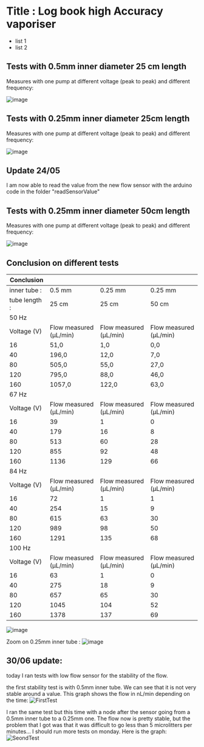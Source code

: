 # Title : Log book high Accuracy vaporiser

- list 1
- list 2

## Tests with 0.5mm inner diameter 25 cm length

Measures with one pump at different voltage (peak to peak) and different frequency: 

![image](https://github.com/vgkinis/high_accuracy_vaporiser_NBI/assets/72393572/9f1d385e-8405-41a2-9753-2356415af098)

## Tests with 0.25mm inner diameter 25cm length

Measures with one pump at different voltage (peak to peak) and different frequency: 

![image](https://github.com/vgkinis/high_accuracy_vaporiser_NBI/assets/72393572/0c760832-68f9-4b99-9ce7-b7d951792574)

## Update 24/05

I am now able to read the value from the new flow sensor with the arduino code in the folder "readSensorValue"

## Tests with 0.25mm inner diameter 50cm length

Measures with one pump at different voltage (peak to peak) and different frequency: 

![image](https://github.com/vgkinis/high_accuracy_vaporiser_NBI/assets/72393572/ed23f4c7-ea4f-4cfd-8489-96aee1461938)

## Conclusion on different tests

| Conclusion    |                        |                        |                        |
|---------------|------------------------|------------------------|------------------------|
| inner tube :  | 0.5 mm                 | 0.25 mm                | 0.25 mm                |
| tube length : | 25 cm                  | 25 cm                  | 50 cm                  |
| 50 Hz         |                        |                        |                        |
| Voltage (V)   | Flow measured (µL/min) | Flow measured (µL/min) | Flow measured (µL/min) |
| 16            | 51,0                   | 1,0                    | 0,0                    |
| 40            | 196,0                  | 12,0                   | 7,0                    |
| 80            | 505,0                  | 55,0                   | 27,0                   |
| 120           | 795,0                  | 88,0                   | 46,0                   |
| 160           | 1057,0                 | 122,0                  | 63,0                   |
| 67 Hz         |                        |                        |                        |
| Voltage (V)   | Flow measured (µL/min) | Flow measured (µL/min) | Flow measured (µL/min) |
| 16            | 39                     | 1                      | 0                      |
| 40            | 179                    | 16                     | 8                      |
| 80            | 513                    | 60                     | 28                     |
| 120           | 855                    | 92                     | 48                     |
| 160           | 1136                   | 129                    | 66                     |
| 84 Hz         |                        |                        |                        |
| Voltage (V)   | Flow measured (µL/min) | Flow measured (µL/min) | Flow measured (µL/min) |
| 16            | 72                     | 1                      | 1                      |
| 40            | 254                    | 15                     | 9                      |
| 80            | 615                    | 63                     | 30                     |
| 120           | 989                    | 98                     | 50                     |
| 160           | 1291                   | 135                    | 68                     |
| 100 Hz        |                        |                        |                        |
| Voltage (V)   | Flow measured (µL/min) | Flow measured (µL/min) | Flow measured (µL/min) |
| 16            | 63                     | 1                      | 0                      |
| 40            | 275                    | 18                     | 9                      |
| 80            | 657                    | 65                     | 30                     |
| 120           | 1045                   | 104                    | 52                     |
| 160           | 1378                   | 137                    | 69                     |


![image](https://github.com/vgkinis/high_accuracy_vaporiser_NBI/assets/72393572/cf9c2481-09f4-428d-8533-d0548bff0eb8)

Zoom on 0.25mm inner tube : 
![image](https://github.com/vgkinis/high_accuracy_vaporiser_NBI/assets/72393572/e4f06cbb-78b4-4412-b6b9-dff5fdc6b0cd)

## 30/06 update:

today I ran tests with low flow sensor for the stability of the flow. 

the first stability test is with 0.5mm inner tube. We can see that it is not very stable around a value.
This graph shows the flow in nL/min depending on the time: 
![FirstTest](https://github.com/vgkinis/high_accuracy_vaporiser_NBI/assets/72393572/e618229d-20aa-4c75-86ca-4f534d6d2d44)

I ran the same test but this time with a node after the sensor going from a 0.5mm inner tube to a 0.25mm one. The flow now is pretty stable, but the problem that I got was that it was difficult to go less than 5 microlitters per minutes... I should run more tests on monday.
Here is the graph: 
![SeondTest](https://github.com/vgkinis/high_accuracy_vaporiser_NBI/assets/72393572/a6aa5d3f-59ad-40e0-b95f-906e737570df)



